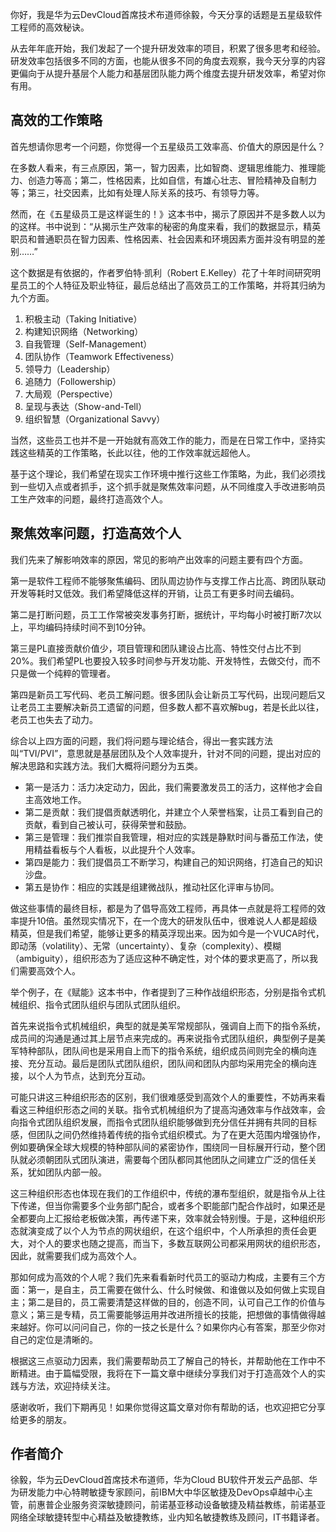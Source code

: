 你好，我是华为云DevCloud首席技术布道师徐毅，今天分享的话题是五星级软件工程师的高效秘诀。

从去年年底开始，我们发起了一个提升研发效率的项目，积累了很多思考和经验。研发效率包括很多不同的方面，也能从很多不同的角度去观察，我今天分享的内容更偏向于从提升基层个人能力和基层团队能力两个维度去提升研发效率，希望对你有用。

## 高效的工作策略

首先想请你思考一个问题，你觉得一个五星级员工效率高、价值大的原因是什么？

在多数人看来，有三点原因，第一，智力因素，比如智商、逻辑思维能力、推理能力、创造力等高；第二，性格因素，比如自信，有雄心壮志、冒险精神及自制力等；第三，社交因素，比如有处理人际关系的技巧、有领导力等。

然而，在《五星级员工是这样诞生的！》这本书中，揭示了原因并不是多数人以为的这样。书中说到：“从揭示生产效率的秘密的角度来看，我们的数据显示，精英职员和普通职员在智力因素、性格因素、社会因素和环境因素方面并没有明显的差别……”

这个数据是有依据的，作者罗伯特·凯利（Robert E.Kelley）花了十年时间研究明星员工的个人特征及职业特征，最后总结出了高效员工的工作策略，并将其归纳为九个方面。

1.  积极主动（Taking Initiative）
2.  构建知识网络（Networking）
3.  自我管理（Self-Management）
4.  团队协作（Teamwork Effectiveness）
5.  领导力（Leadership）
6.  追随力（Followership）
7.  大局观（Perspective）
8.  呈现与表达（Show-and-Tell）
9.  组织智慧（Organizational Savvy）

当然，这些员工也并不是一开始就有高效工作的能力，而是在日常工作中，坚持实践这些精英的工作策略，长此以往，他的工作效率就远超他人。

基于这个理论，我们希望在现实工作环境中推行这些工作策略，为此，我们必须找到一些切入点或者抓手，这个抓手就是聚焦效率问题，从不同维度入手改进影响员工生产效率的问题，最终打造高效个人。

## 聚焦效率问题，打造高效个人

我们先来了解影响效率的原因，常见的影响产出效率的问题主要有四个方面。

第一是软件工程师不能够聚焦编码、团队周边协作与支撑工作占比高、跨团队联动开发等耗时又低效。我们希望降低这样的开销，让员工有更多时间去编码。

第二是打断问题，员工工作常被突发事务打断，据统计，平均每小时被打断7次以上，平均编码持续时间不到10分钟。

第三是PL直接贡献价值少，项目管理和团队建设占比高、特性交付占比不到20%。我们希望PL也要投入较多时间参与开发功能、开发特性，去做交付，而不只是做一个纯粹的管理者。

第四是新员工写代码、老员工解问题。很多团队会让新员工写代码，出现问题后又让老员工主要解决新员工遗留的问题，但多数人都不喜欢解bug，若是长此以往，老员工也失去了动力。

综合以上四方面的问题，我们将问题与理论结合，得出一套实践方法叫“TVI/PVI”，意思就是基层团队及个人效率提升，针对不同的问题，提出对应的解决思路和实践方法。我们大概将问题分为五类。

 *  第一是活力：活力决定动力，因此，我们需要激发员工的活力，这样他才会自主高效地工作。
 *  第二是贡献：我们提倡贡献透明化，并建立个人荣誉档案，让员工看到自己的贡献，看到自己被认可，获得荣誉和鼓励。
 *  第三是管理：我们推崇自我管理，相对应的实践是静默时间与番茄工作法，使用精益看板与个人看板，以此提升个人效率。
 *  第四是能力：我们提倡员工不断学习，构建自己的知识网络，打造自己的知识沙盘。
 *  第五是协作：相应的实践是组建微战队，推动社区化评审与协同。

做这些事情的最终目标，都是为了倡导高效工程师，再具体一点就是将工程师的效率提升10倍。虽然现实情况下，在一个庞大的研发队伍中，很难说人人都是超级精英，但是我们希望，能够让更多的精英浮现出来。因为如今是一个VUCA时代，即动荡（volatility）、无常（uncertainty）、复杂（complexity）、模糊（ambiguity），组织形态为了适应这种不确定性，对个体的要求更高了，所以我们需要高效个人。

举个例子，在《赋能》这本书中，作者提到了三种作战组织形态，分别是指令式机械组织、指令式团队组织与团队式团队组织。

首先来说指令式机械组织，典型的就是美军常规部队，强调自上而下的指令系统，成员间的沟通是通过其上层节点来完成的。再来说指令式团队组织，典型例子是美军特种部队，团队间也是采用自上而下的指令系统，组织成员间则完全的横向连接、充分互动。最后是团队式团队组织，团队间和团队内部均采用完全的横向连接，以个人为节点，达到充分互动。

可能只讲这三种组织形态的区别，我们很难感受到高效个人的重要性，不妨再来看看这三种组织形态之间的关联。指令式机械组织为了提高沟通效率与作战效率，会向指令式团队组织发展，而指令式团队组织能够做到充分信任并拥有共同的目标感，但团队之间仍然维持着传统的指令式组织模式。为了在更大范围内增强协作，例如要确保全球大规模的特种部队间的紧密协作，围绕同一目标展开行动，整个团队就必须朝团队式团队演进，需要每个团队都同其他团队之间建立广泛的信任关系，犹如团队内部一般。

这三种组织形态也体现在我们的工作组织中，传统的瀑布型组织，就是指令从上往下传递，但当你需要多个业务部门配合，或者多个职能部门配合作战时，如果还是全都要向上汇报给老板做决策，再传递下来，效率就会特别慢。于是，这种组织形态就演变成了以个人为节点的网状组织，在这个组织中，个人所承担的责任会更大，对个人的要求也随之提高，而当下，多数互联网公司都采用网状的组织形态，因此，就需要我们成为高效个人。

那如何成为高效的个人呢？我们先来看看新时代员工的驱动力构成，主要有三个方面：第一，是自主，员工需要在做什么、什么时候做、和谁做以及如何做上实现自主；第二是目的，员工需要清楚这样做的目的，创造不同，认可自己工作的价值与意义；第三是专精，员工需要能够运用并改进所擅长的技能，把想做的事情做得越来越好。你可以问问自己，你的一技之长是什么？如果你内心有答案，那至少你对自己的定位是清晰的。

根据这三点驱动力因素，我们需要帮助员工了解自己的特长，并帮助他在工作中不断精进。由于篇幅受限，我将在下一篇文章中继续分享我们对于打造高效个人的实践与方法，欢迎持续关注。

感谢收听，我们下期再见！如果你觉得这篇文章对你有帮助的话，也欢迎把它分享给更多的朋友。

## 作者简介

徐毅，华为云DevCloud首席技术布道师，华为Cloud BU软件开发云产品部、华为研发能力中心特聘敏捷专家顾问，前IBM大中华区敏捷及DevOps卓越中心主管，前惠普企业服务资深敏捷顾问，前诺基亚移动设备敏捷及精益教练，前诺基亚网络全球敏捷转型中心精益及敏捷教练，业内知名敏捷教练及顾问，IT书籍译者。

